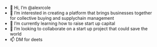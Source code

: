 - 👋 Hi, I’m @alexrcole
- 👀 I’m interested in creating a platform that brings businesses together for collective buying and supplychain management
- 🌱 I’m currently learning how to raise start up capital
- 💞️ I’m looking to collaborate on a start up project that could save the world
- 📫 DM for deets

<!---
alexrcole/alexrcole is a ✨ special ✨ repository because its `README.md` (this file) appears on your GitHub profile.
You can click the Preview link to take a look at your changes.
--->
